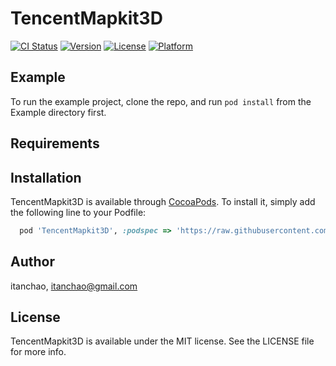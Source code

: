 # TencentMapkit3D

[![CI Status](https://img.shields.io/travis/itanchao/TencentMapkit3D.svg?style=flat)](https://travis-ci.org/itanchao/TencentMapkit3D)
[![Version](https://img.shields.io/cocoapods/v/TencentMapkit3D.svg?style=flat)](https://cocoapods.org/pods/TencentMapkit3D)
[![License](https://img.shields.io/cocoapods/l/TencentMapkit3D.svg?style=flat)](https://cocoapods.org/pods/TencentMapkit3D)
[![Platform](https://img.shields.io/cocoapods/p/TencentMapkit3D.svg?style=flat)](https://cocoapods.org/pods/TencentMapkit3D)

## Example

To run the example project, clone the repo, and run `pod install` from the Example directory first.

## Requirements

## Installation

TencentMapkit3D is available through [CocoaPods](https://cocoapods.org). To install
it, simply add the following line to your Podfile:

```ruby
  pod 'TencentMapkit3D', :podspec => 'https://raw.githubusercontent.com/itanchao/TencentMapkit3D/master/TencentMapSDK_iOS_3D_v4.2.3.1.podspec'
```

## Author

itanchao, itanchao@gmail.com

## License

TencentMapkit3D is available under the MIT license. See the LICENSE file for more info.
